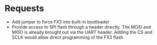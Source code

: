 # Requests
* Add jumper to force FX3 into built-in bootloader
* Provide access to SPI flash through a header directly.  The MOSI and MISO is already brought out via the UART header.  Adding the CS and SCLK would allow direct programming of the FX3 flash
